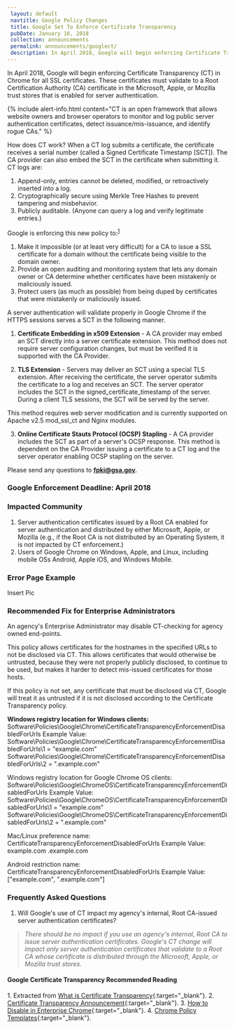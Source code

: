 ```yaml
---
 layout: default
 navtitle: Google Policy Changes
 title: Google Set To Enforce Certificate Transparency
 pubDate: January 16, 2018
 collection: announcements
 permalink: announcements/googlect/
 description: In April 2018, Google will begin enforcing Certificate Transparency (CT) in Chrome for all public server authentication (i.e., SSL) certificates that validate to a Root Certification Authority (CA) certificate in the Microsoft, Apple, or Mozilla trust stores. 
---
```


In April 2018, Google will begin enforcing Certificate Transparency (CT) in Chrome for all SSL certificates. These certificates must validate to a Root Certification Authority (CA) certificate in the Microsoft, Apple, or Mozilla trust stores that is enabled for server authentication. 

{% include alert-info.html content="CT is an open framework that allows website owners and browser operators to monitor and log public server authentication certificates, detect issuance/mis-issuance, and identify rogue CAs." %}

How does CT work? When a CT log submits a certificate, the certificate receives a serial number (called a Signed Certificate Timestamp [SCT]). The CA provider can also embed the SCT in the certificate when submitting it. CT logs are:
1. Append-only, entries cannot be deleted, modified, or retroactively inserted into a log. 
2. Cryptographically secure using Merkle Tree Hashes to prevent tampering and misbehavior.
3. Publicly auditable. (Anyone can query a log and verify legitimate entries.)

Google is enforcing this new policy to:<sup>[1](#1)</sup>
1. Make it impossible (or at least very difficult) for a CA to issue a SSL certificate for a domain without the certificate being visible to the domain owner.
2. Provide an open auditing and monitoring system that lets any domain owner or CA determine whether certificates have been mistakenly or maliciously issued.
3. Protect users (as much as possible) from being duped by certificates that were mistakenly or maliciously issued.

A server authentication will validate properly in Google Chrome if the HTTPS sessions serves a SCT in the following manner. 

1. **Certificate Embedding in x509 Extension** - A CA provider may embed an SCT directly into a server certificate extension. This method does not require server configuration changes, but must be verified it is supported with the CA Provider.

2. **TLS Extension** - Servers may deliver an SCT using a special TLS extension. After receiving the certificate, the server operator submits the certificate to a log and receives an SCT. The server operator includes the SCT in the signed_certificate_timestamp of the server. During a client TLS sessions, the SCT will be served by the server.

This method requires web server modification and is currently supported on Apache v2.5 mod_ssl_ct and Nginx modules.

3. **Online Certificate Stauts Protocol (OCSP) Stapling** - A CA provider includes the SCT as part of a server's OCSP response. This method is dependent on the CA Provider issuing a certificate to a CT log and the server operator enabling OCSP stapling on the server.

Please send any questions to **fpki@gsa.gov**.

### Google Enforcement Deadline: April 2018

### Impacted Community
1. Server authentication certificates issued by a Root CA enabled for server authentication and distributed by either Microsoft, Apple, or Mozilla (e.g., if the Root CA is not distributed by an Operating System, it is not impacted by CT enforcement.)
2. Users of Google Chrome on Windows, Apple, and Linux, including mobile OSs Android, Apple iOS, and Windows Mobile.

### Error Page Example

Insert Pic

### Recommended Fix for Enterprise Administrators
An agency's Enterprise Administrator may disable CT-checking for agency owned end-points.

This policy allows certificates for the hostnames in the specified URLs to not be disclosed via CT. This allows certificates that would otherwise be untrusted, because they were not properly publicly disclosed, to continue to be used, but makes it harder to detect mis-issued certificates for those hosts.

If this policy is not set, any certificate that must be disclosed via CT, Google will treat it as untrusted if it is not disclosed according to the Certificate Transparency policy.

**Windows registry location for Windows clients:**
Software\Policies\Google\Chrome\CertificateTransparencyEnforcementDisabledForUrls
Example Value:
Software\Policies\Google\Chrome\CertificateTransparencyEnforcementDisabledForUrls\1 = "example.com"
Software\Policies\Google\Chrome\CertificateTransparencyEnforcementDisabledForUrls\2 = ".example.com"

Windows registry location for Google Chrome OS clients:
Software\Policies\Google\ChromeOS\CertificateTransparencyEnforcementDisabledForUrls
Example Value:
Software\Policies\Google\ChromeOS\CertificateTransparencyEnforcementDisabledForUrls\1 = "example.com"
Software\Policies\Google\ChromeOS\CertificateTransparencyEnforcementDisabledForUrls\2 = ".example.com"

Mac/Linux preference name:
CertificateTransparencyEnforcementDisabledForUrls
Example Value:
<array>
  <string>example.com</string>
  <string>.example.com</string>
</array>

Android restriction name:
CertificateTransparencyEnforcementDisabledForUrls
Example Value:
["example.com", ".example.com"]

### Frequently Asked Questions
1. Will Google's use of CT impact my agency's internal, Root CA-issued server authentication certificates?
> _There should be no impact if you use an agency's internal, Root CA to issue server authentication certificates. Google's CT change will impact only server authentication certificates that validate to a Root CA whose certificate is distributed through the Microsoft, Apple, or Mozilla trust stores._ <!--If FPKI decides to remove the COMMON Root certificate trust bit from the Microsoft and Apple trust stores, per Option 1 in Microsoft Hot Topic, then what issues, if any, will remain with Google's use of CT?-->

#### Google Certificate Transparency Recommended Reading
<a name="1">1</a>. Extracted from [What is Certificate Transparency](https://www.certificate-transparency.org/){:target="_blank"}.
2. [Certificate Transparency Announcement](https://groups.google.com/a/chromium.org/forum/#!topic/ct-policy/78N3SMcqUGw){:target="_blank"}.
3. [How to Disable in Enterprise Chrome](http://www.chromium.org/administrators/policy-list-3#CertificateTransparencyEnforcementDisabledForUrls){:target="_blank"}.
4. [Chrome Policy Templates](https://www.chromium.org/administrators/policy-templates){:target="_blank"}.
